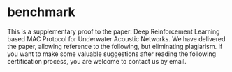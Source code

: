 # benchmark
This is a supplementary proof to the paper: Deep Reinforcement Learning based MAC Protocol for Underwater Acoustic Networks.
We have delivered the paper, allowing reference to the following, but eliminating plagiarism. If you want to make some valuable suggestions after reading the following certification process, you are welcome to contact us by email.
